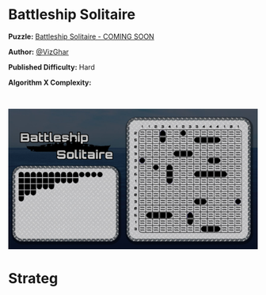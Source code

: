 # Battleship Solitaire

__Puzzle:__ [Battleship Solitaire - COMING SOON](https://www.codingame.com/contribute/community)

__Author:__ [@VizGhar](https://www.codingame.com/profile/c152bee9fe8dc90ac4f6b84505b59ebb9086993)

__Published Difficulty:__ Hard

__Algorithm X Complexity:__ 

<BR>

![Battleship Solitaire](BattleshipSolitaire.png)

# Strateg

